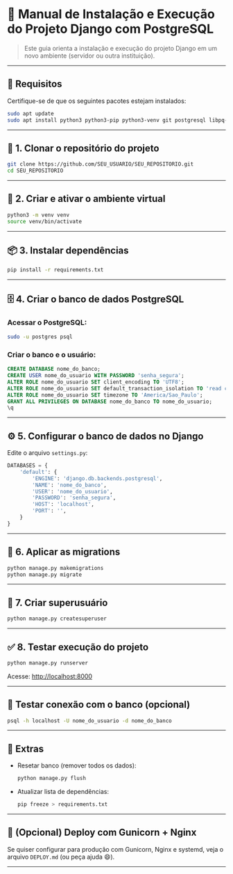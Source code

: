 
# 📘 Manual de Instalação e Execução do Projeto Django com PostgreSQL

> Este guia orienta a instalação e execução do projeto Django em um novo ambiente (servidor ou outra instituição).

---

## 🔧 Requisitos

Certifique-se de que os seguintes pacotes estejam instalados:

```bash
sudo apt update
sudo apt install python3 python3-pip python3-venv git postgresql libpq-dev
```

---

## 📁 1. Clonar o repositório do projeto

```bash
git clone https://github.com/SEU_USUARIO/SEU_REPOSITORIO.git
cd SEU_REPOSITORIO
```

---

## 🐍 2. Criar e ativar o ambiente virtual

```bash
python3 -m venv venv
source venv/bin/activate
```

---

## 📦 3. Instalar dependências

```bash
pip install -r requirements.txt
```

---

## 🗄️ 4. Criar o banco de dados PostgreSQL

### Acessar o PostgreSQL:

```bash
sudo -u postgres psql
```

### Criar o banco e o usuário:

```sql
CREATE DATABASE nome_do_banco;
CREATE USER nome_do_usuario WITH PASSWORD 'senha_segura';
ALTER ROLE nome_do_usuario SET client_encoding TO 'UTF8';
ALTER ROLE nome_do_usuario SET default_transaction_isolation TO 'read committed';
ALTER ROLE nome_do_usuario SET timezone TO 'America/Sao_Paulo';
GRANT ALL PRIVILEGES ON DATABASE nome_do_banco TO nome_do_usuario;
\q
```

---

## ⚙️ 5. Configurar o banco de dados no Django

Edite o arquivo `settings.py`:

```python
DATABASES = {
    'default': {
        'ENGINE': 'django.db.backends.postgresql',
        'NAME': 'nome_do_banco',
        'USER': 'nome_do_usuario',
        'PASSWORD': 'senha_segura',
        'HOST': 'localhost',
        'PORT': '',
    }
}
```

---

## 📐 6. Aplicar as migrations

```bash
python manage.py makemigrations
python manage.py migrate
```

---

## 👤 7. Criar superusuário

```bash
python manage.py createsuperuser
```

---

## ✅ 8. Testar execução do projeto

```bash
python manage.py runserver
```

Acesse: [http://localhost:8000](http://localhost:8000)

---

## 🧪 Testar conexão com o banco (opcional)

```bash
psql -h localhost -U nome_do_usuario -d nome_do_banco
```

---

## 🧼 Extras

- Resetar banco (remover todos os dados):
  ```bash
  python manage.py flush
  ```

- Atualizar lista de dependências:
  ```bash
  pip freeze > requirements.txt
  ```

---

## 🚀 (Opcional) Deploy com Gunicorn + Nginx

Se quiser configurar para produção com Gunicorn, Nginx e systemd, veja o arquivo `DEPLOY.md` (ou peça ajuda 😄).

---
